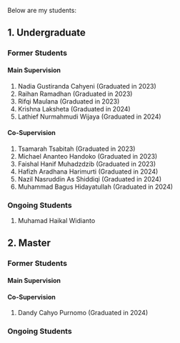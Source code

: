 Below are my students:

## 1. Undergraduate

### Former Students

#### Main Supervision

1. Nadia Gustiranda Cahyeni (Graduated in 2023)
2. Raihan Ramadhan (Graduated in 2023)
3. Rifqi Maulana (Graduated in 2023)
4. Krishna Laksheta (Graduated in 2024)
5. Lathief Nurmahmudi Wijaya (Graduated in 2024)

#### Co-Supervision

1. Tsamarah Tsabitah (Graduated in 2023)
2. Michael Ananteo Handoko (Graduated in 2023)
3. Faishal Hanif Muhadzdzib (Graduated in 2023)
4. Hafizh Aradhana Harimurti (Graduated in 2024)
5. Nazil Nasruddin As Shiddiqi (Graduated in 2024)
6. Muhammad Bagus Hidayatullah (Graduated in 2024)

### Ongoing Students

1. Muhamad Haikal Widianto

## 2. Master

### Former Students

#### Main Supervision

#### Co-Supervision

1. Dandy Cahyo Purnomo (Graduated in 2024)

### Ongoing Students


   
